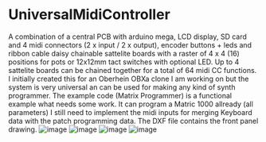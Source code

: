 # UniversalMidiController
A combination of a central PCB with arduino mega, LCD display, SD card and 4 midi connectors (2 x input / 2 x output), encoder buttons + leds and ribbon cable daisy chainable sattelite boards with a raster of 4 x 4 (16) positions for pots or 12x12mm tact switches with optional LED. 
Up to 4 sattelite boards can be chained together for a total of 64 midi CC functions.
I initially created this for an Oberhein OBXa clone I am working on but the system is very universal an can be used for making any kind of synth programmer.
The example code (Matrix Programmer) is a functional example what needs some work.
It can program a Matric 1000 allready (all parameters) I still need to implement the midi inputs for merging Keyboard data with the patch programming data.
The DXF file contains the front panel drawing.
![image](https://github.com/VerreyckenGerd/UniversalMidiController/assets/69856911/03b45798-9bad-4695-bcee-560bc0c15f5a)
![image](https://github.com/VerreyckenGerd/UniversalMidiController/assets/69856911/036f3e93-2867-432f-ab91-777e3081beaf)
![image](https://github.com/VerreyckenGerd/UniversalMidiController/assets/69856911/f904783d-9c9e-4d2d-b3cd-7f0767c8c305)
![image](https://github.com/VerreyckenGerd/UniversalMidiController/assets/69856911/f58790d2-30e3-4e6e-a4a5-3ece02880143)



